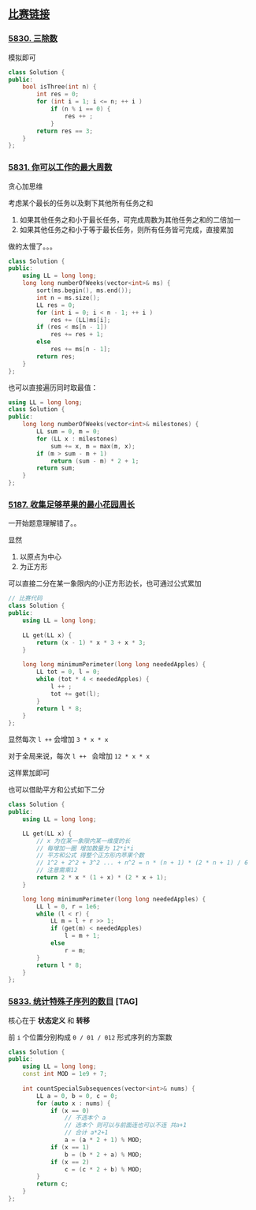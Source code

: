 ## [比赛链接]()


### [5830. 三除数](https://leetcode.cn/problems/three-divisors/)

模拟即可

```c++
class Solution {
public:
    bool isThree(int n) {
        int res = 0;
        for (int i = 1; i <= n; ++ i )
            if (n % i == 0) {
                res ++ ;
            }
        return res == 3;
    }
};
```


### [5831. 你可以工作的最大周数](https://leetcode.cn/problems/maximum-number-of-weeks-for-which-you-can-work/)

贪心加思维

考虑某个最长的任务以及剩下其他所有任务之和

1.   如果其他任务之和小于最长任务，可完成周数为其他任务之和的二倍加一
2.   如果其他任务之和小于等于最长任务，则所有任务皆可完成，直接累加

做的太慢了。。。

```c++
class Solution {
public:
    using LL = long long;
    long long numberOfWeeks(vector<int>& ms) {
        sort(ms.begin(), ms.end());
        int n = ms.size();
        LL res = 0;
        for (int i = 0; i < n - 1; ++ i )
            res += (LL)ms[i];
        if (res < ms[n - 1])
            res += res + 1;
        else
            res += ms[n - 1];
        return res;
    }
};
```

也可以直接遍历同时取最值：

```c++
using LL = long long;
class Solution {
public:
    long long numberOfWeeks(vector<int>& milestones) {
        LL sum = 0, m = 0;
        for (LL x : milestones)
            sum += x, m = max(m, x);
        if (m > sum - m + 1)
            return (sum - m) * 2 + 1;
        return sum;
    }
};
```



### [5187. 收集足够苹果的最小花园周长](https://leetcode.cn/problems/minimum-garden-perimeter-to-collect-enough-apples/)

一开始题意理解错了。。

显然

1.   以原点为中心
2.   为正方形

可以直接二分在某一象限内的小正方形边长，也可通过公式累加

```c++
// 比赛代码
class Solution {
public:
    using LL = long long;
    
    LL get(LL x) {
        return (x - 1) * x * 3 + x * 3;
    }
    
    long long minimumPerimeter(long long neededApples) {
        LL tot = 0, l = 0;
        while (tot * 4 < neededApples) {
            l ++ ;
            tot += get(l);
        }
        return l * 8;
    }
};
```

显然每次 `l ++` 会增加 `3 * x * x`

对于全局来说，每次 `l ++ ` 会增加 `12 * x * x`

这样累加即可

也可以借助平方和公式如下二分

```c++
class Solution {
public:
    using LL = long long;

    LL get(LL x) {
        // x 为在某一象限内某一维度的长
        // 每增加一圈 增加数量为 12*i*i
        // 平方和公式 得整个正方形内苹果个数
        // 1^2 + 2^2 + 3^2 ... + n^2 = n * (n + 1) * (2 * n + 1) / 6
        // 注意需乘12
        return 2 * x * (1 + x) * (2 * x + 1);
    }

    long long minimumPerimeter(long long neededApples) {
        LL l = 0, r = 1e6;
        while (l < r) {
            LL m = l + r >> 1;
            if (get(m) < neededApples)
                l = m + 1;
            else
                r = m;
        }
        return l * 8;
    }
};
```



### [5833. 统计特殊子序列的数目](https://leetcode.cn/problems/count-number-of-special-subsequences/) [TAG]

核心在于 **状态定义** 和 **转移**

前 `i` 个位置分别构成 `0 / 01 / 012` 形式序列的方案数

```c++
class Solution {
public:
    using LL = long long;
    const int MOD = 1e9 + 7;
    
    int countSpecialSubsequences(vector<int>& nums) {
        LL a = 0, b = 0, c = 0;
        for (auto x : nums) {
            if (x == 0)
                // 不选本个 a
                // 选本个 则可以与前面连也可以不连 共a+1
                // 合计 a*2+1
                a = (a * 2 + 1) % MOD;
            if (x == 1)
                b = (b * 2 + a) % MOD;
            if (x == 2)
                c = (c * 2 + b) % MOD;
        }
        return c;
    }
};
```
